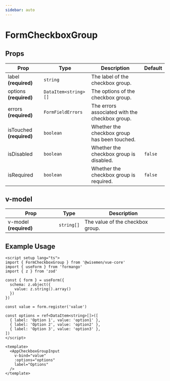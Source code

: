 ```yaml
---
sidebar: auto
---
```


# FormCheckboxGroup

## Props

| Prop                     | Type                 | Description                                    | Default |
| ------------------------ | -------------------- | ---------------------------------------------- | ------- |
| label **(required)**     | `string`             | The label of the checkbox group.               |         |
| options **(required)**   | `DataItem<string>[]` | The options of the checkbox group.             |         |
| errors **(required)**    | `FormFieldErrors`    | The errors associated with the checkbox group. |         |
| isTouched **(required)** | `boolean`            | Whether the checkbox group has been touched.   |         |
| isDisabled               | `boolean`            | Whether the checkbox group is disabled.        | `false` |
| isRequired               | `boolean`            | Whether the checkbox group is required.        | `false` |

## v-model

| Prop                   | Type       | Description                      |
| ---------------------- | ---------- | -------------------------------- |
| v-model **(required)** | `string[]` | The value of the checkbox group. |

## Example Usage

```vue
<script setup lang="ts">
import { FormCheckboxGroup } from '@wisemen/vue-core'
import { useForm } from 'formango'
import { z } from 'zod'

const { form } = useForm({
  schema: z.object({
    value: z.string().array()
  })
})

const value = form.register('value')

const options = ref<DataItem<string>[]>([
  { label: 'Option 1', value: 'option1' },
  { label: 'Option 2', value: 'option2' },
  { label: 'Option 3', value: 'option3' },
])
</script>

<template>
  <AppCheckboxGroupInput
    v-bind="value"
    :options="options"
    label="Options"
  />
</template>
